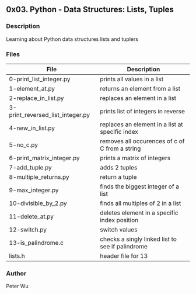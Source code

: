 ## 0x03. Python - Data Structures: Lists, Tuples

### Description
Learning about Python data structures lists and tuplers

### Files
File | Description
---|---
0-print\_list\_integer.py | prints all values in a list
1-element\_at.py | returns an element from a list
2-replace\_in\_list.py | replaces an element in a list
3-print\_reversed\_list\_integer.py | prints list of integers in reverse
4-new\_in\_list.py | replaces an element in a list at specific index
5-no\_c.py | removes all occurences of c of C from a string
6-print\_matrix\_integer.py | prints a matrix of integers
7-add\_tuple.py | adds 2 tuples
8-multiple\_returns.py | return a tuple
9-max\_integer.py | finds the biggest integer of a list
10-divisible\_by\_2.py | finds all multiples of 2 in a list
11-delete\_at.py | deletes element in a specific index position
12-switch.py | switch values
13-is\_palindrome.c | checks a singly linked list to see if palindrome
lists.h | header file for 13

### Author
Peter Wu
